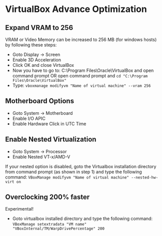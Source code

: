 # VirtualBox Advance Optimization

## Expand VRAM to 256

VRAM or Video Memory can be increased to 256 MB (for windows hosts) by following these steps:

- Goto Display -> Screen
- Enable 3D Acceleration
- Click OK and close VirtualBox
- Now you have to go to: C:\Program Files\Oracle\VirtualBox and open command prompt OR open command prompt and `cd "C:\Program Files\Oracle\VirtualBox"`
- Type: `vboxmanage modifyvm "Name of virtual machine" --vram 256`

## Motherboard Options

- Goto System -> Motherboard
- Enable I/O APIC
- Enable Hardware Click in UTC Time

## Enable Nested Virtualization

- Goto System -> Processor
- Enable Nested VT-x/AMD-V

If your nested option is disabled, goto the Virtualbox installation directory from command prompt (as shown in step 1) and type the following command: `VBoxManage modifyvm "Name of virtual machine" --nested-hw-virt on`

## Overclocking 200% faster

Experimental!

- Goto virtualbox installed directory and type the following command: `VBoxManage setextradata "VM name" "VBoxInternal/TM/WarpDrivePercentage" 200`
